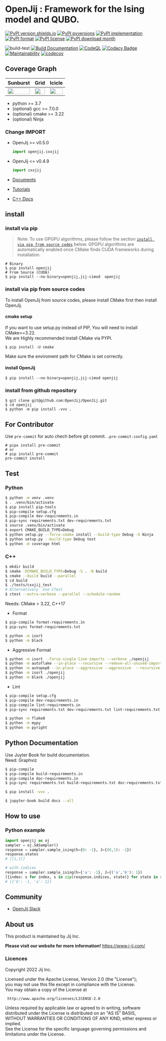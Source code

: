 # OpenJij : Framework for the Ising model and QUBO.

[![PyPI version shields.io](https://img.shields.io/pypi/v/openjij.svg)](https://pypi.python.org/pypi/openjij/)
[![PyPI pyversions](https://img.shields.io/pypi/pyversions/openjij.svg)](https://pypi.python.org/pypi/openjij/)
[![PyPI implementation](https://img.shields.io/pypi/implementation/openjij.svg)](https://pypi.python.org/pypi/openjij/)
[![PyPI format](https://img.shields.io/pypi/format/openjij.svg)](https://pypi.python.org/pypi/openjij/)
[![PyPI license](https://img.shields.io/pypi/l/openjij.svg)](https://pypi.python.org/pypi/openjij/)
[![PyPI download month](https://img.shields.io/pypi/dm/openjij.svg)](https://pypi.python.org/pypi/openjij/)

![build-test](https://github.com/OpenJij/OpenJij/workflows/build-test/badge.svg)
[![Build Documentation](https://github.com/OpenJij/OpenJij/actions/workflows/buid-doc.yml/badge.svg)](https://github.com/OpenJij/OpenJij/actions/workflows/buid-doc.yml)
[![CodeQL](https://github.com/OpenJij/OpenJij/actions/workflows/codeql-analysis.yml/badge.svg)](https://github.com/OpenJij/OpenJij/actions/workflows/codeql-analysis.yml)
[![Codacy Badge](https://app.codacy.com/project/badge/Grade/0204475dc07d48ffa851480d03db759e)](https://www.codacy.com/gh/OpenJij/OpenJij/dashboard?utm_source=github.com&utm_medium=referral&utm_content=OpenJij/OpenJij&utm_campaign=Badge_Grade)
[![Maintainability](https://api.codeclimate.com/v1/badges/3b2f43f3e601ae74c497/maintainability)](https://codeclimate.com/github/OpenJij/OpenJij/maintainability)
[![codecov](https://codecov.io/gh/OpenJij/OpenJij/branch/main/graph/badge.svg?token=WMSK3GS8E5)](https://codecov.io/gh/OpenJij/OpenJij)

## Coverage Graph

| **Sunburst**                                                                                                                                                         | **Grid**                                                                                                                                                         | **Icicle**                                                                                                                                                         |
| -------------------------------------------------------------------------------------------------------------------------------------------------------------------- | ---------------------------------------------------------------------------------------------------------------------------------------------------------------- | ------------------------------------------------------------------------------------------------------------------------------------------------------------------ |
| <a href="https://codecov.io/gh/OpenJij/OpenJij"><img src="https://codecov.io/gh/OpenJij/OpenJij/branch/main/graphs/sunburst.svg?token=WMSK3GS8E5" width="100%"/></a> | <a href="https://codecov.io/gh/OpenJij/OpenJij"><img src="https://codecov.io/gh/OpenJij/OpenJij/branch/main/graphs/tree.svg?token=WMSK3GS8E5" width="100%"/></a> | <a href="https://codecov.io/gh/OpenJij/OpenJij"><img src="https://codecov.io/gh/OpenJij/OpenJij/branch/main/graphs/icicle.svg?token=WMSK3GS8E5" width="100%"/></a> |

- python >= 3.7
- (optional) gcc >= 7.0.0
- (optional) cmake >= 3.22
- (optional) Ninja

### Change **IMPORT**

- OpenJij >= v0.5.0

  ```python
  import openjij.cxxjij
  ```

- OpenJij \<= v0.4.9

  ```python
  import cxxjij
  ```

- [Documents](https://openjij.github.io/OpenJij-Documentation/)

- [Tutorials](https://openjij.github.io/OpenJijTutorial/build/html/index.html)

- [C++ Docs](https://openjij.github.io/OpenJij-Reference-Page/index.html)

## install

### install via pip

> Note: To use GPGPU algorithms, please follow the section [`install via pip from source codes`](#install-via-pip-from-source-codes) below.
> GPGPU algorithms are automatically enabled once CMake finds CUDA frameworks during installation.

```
# Binary
$ pip install openjij 
# From Source (CUDA)
$ pip install --no-binary=openjij,jij-cimod  openjij
```

### install via pip from source codes

To install OpenJij from source codes, please install CMake first then install OpenJij.

#### cmake setup

If you want to use setup.py instead of PIP, You will need to install CMake>=3.22.\
We are Highly recommended install CMake via PYPI.

```
$ pip install -U cmake
```

Make sure the enviroment path for CMake is set correctly.

#### install OpenJij

```
$ pip install --no-binary=openjij,jij-cimod openjij
```

### install from github repository

```
$ git clone git@github.com:OpenJij/OpenJij.git
$ cd openjij
$ python -m pip install -vvv .
```

## For Contributor

Use `pre-commit` for auto chech before git commit.
`.pre-commit-config.yaml`

```
# pipx install pre-commit 
# or 
# pip install pre-commit
pre-commit install
```

## Test

### Python

```sh
$ python -m venv .venv
$ . .venv/bin/activate
$ pip install pip-tools 
$ pip-compile setup.cfg
$ pip-compile dev-requirements.in
$ pip-sync requirements.txt dev-requirements.txt
$ source .venv/bin/activate
$ export CMAKE_BUILD_TYPE=Debug
$ python setup.py --force-cmake install --build-type Debug -G Ninja
$ python setup.py --build-type Debug test 
$ python -m coverage html
```

### C++

```sh
$ mkdir build 
$ cmake -DCMAKE_BUILD_TYPE=Debug -S . -B build
$ cmake --build build --parallel
$ cd build
$ ./tests/cxxjij_test
# Alternatively  Use CTest 
$ ctest --extra-verbose --parallel --schedule-random
```

Needs: CMake > 3.22, C++17

- Format

```sh
$ pip-compile format-requirements.in
$ pip-sync format-requirements.txt
```

```sh
$ python -m isort 
$ python -m black 
```

- Aggressive Format

```sh
$ python -m isort --force-single-line-imports --verbose ./openjij
$ python -m autoflake --in-place --recursive --remove-all-unused-imports --ignore-init-module-imports --remove-unused-variables ./openjij
$ python -m autopep8 --in-place --aggressive --aggressive  --recursive ./openjij
$ python -m isort ./openjij
$ python -m black ./openjij
```

- Lint

```sh
$ pip-compile setup.cfg
$ pip-compile dev-requirements.in
$ pip-compile lint-requirements.in
$ pip-sync requirements.txt dev-requirements.txt lint-requirements.txt
```

```sh
$ python -m flake8
$ python -m mypy
$ python -m pyright
```

## Python Documentation 
Use Juyter Book for build documentation.   
Need: Graphviz

``` sh
$ pip-compile
$ pip-compile build-requirements.in
$ pip-compile doc-requirements.in
$ pip-sync requirements.txt build-requirements.txt doc-requirements.txt
```

```sh
$ pip install -vvv .
```

```sh 
$ jupyter-book build docs --all
```


## How to use

### Python example

```python
import openjij as oj
sampler = oj.SASampler()
response = sampler.sample_ising(h={0: -1}, J={(0,1): -1})
response.states
# [[1,1]]

# with indices
response = sampler.sample_ising(h={'a': -1}, J={('a','b'): 1})
[{index: s for index, s in zip(response.indices, state)} for state in response.states]
# [{'b': -1, 'a': 1}]
```

## Community

- [OpenJij Slack](https://join.slack.com/t/openjij/shared_invite/enQtNjQyMjIwMzMwNzA4LTQ5MWRjOWYxYmY1Nzk4YzdiYzlmZjIxYjhhMmMxZjAyMzE3MDc1ZWRkYmI1YjhkNjRlOTM1ODE0NTc5Yzk3ZDA)

## About us

This product is maintained by Jij Inc.

**Please visit our website for more information!**
https://www.j-ij.com/

### Licences

Copyright 2022 Jij Inc.

Licensed under the Apache License, Version 2.0 (the "License");\
you may not use this file except in compliance with the License.\
You may obtain a copy of the License at

```
 http://www.apache.org/licenses/LICENSE-2.0  
```

Unless required by applicable law or agreed to in writing, software\
distributed under the License is distributed on an "AS IS" BASIS,\
WITHOUT WARRANTIES OR CONDITIONS OF ANY KIND, either express or implied.\
See the License for the specific language governing permissions and\
limitations under the License.
